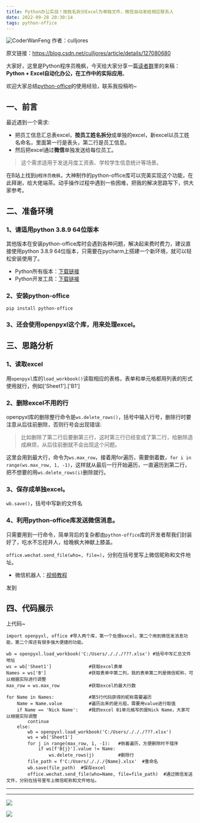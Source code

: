 ```yaml
---
title: Python办公实战！​按姓名拆分Excel为单独文件，微信自动发给相应联系人
date: 2022-09-28 20:30:14
tags: python-office
---
```




![CoderWanFeng](https://www.python-office.com/api/img-cdn/python-office/user-demo/excel-wechat/cover.jpg)
作者：culljores

原文链接：https://blog.csdn.net/culljores/article/details/127080680

大家好，这里是Python程序员晚枫，今天给大家分享一篇[读者群](https://mp.weixin.qq.com/s/NN2pX2bQPpczOeGF4ARNtw)里的来稿：**Python + Excel自动化办公，在工作中的实际应用**。

欢迎大家总结[python-office](https://mp.weixin.qq.com/s/QhaUoB7Q4CJHR29uD6JSHQ)的使用经验，联系我投稿哟~




## 一、前言
最近遇到一个需求:
- 把员工信息汇总表excel，**按员工姓名拆分**成单独的excel，新excel以员工姓名命名，里面第一行是表头，第二行是员工信息。
- 然后把excel通过**微信**单独发送给每位员工。

>这个需求适用于发送月度工资表、学校学生信息统计等场景。

在B站上找到``@程序员晚枫``，大神制作的python-office库可以完美实现这个功能，在此拜谢，给大佬端茶。动手操作过程中遇到一些困难，把我的解决思路写下，供大家参考。

## 二、准备环境
### 1、请适用python 3.8.9 64位版本
其他版本在安装python-office库时会遇到各种问题，解决起来费时费力，建议直接使用python 3.8.9 64位版本，只需要在pycharm上搭建一个新环境，就可以轻松安装使用了。

- Python所有版本：[下载链接](https://mp.weixin.qq.com/s/d7VWKV_3Bd0fyThATpvhjA)
- Python开发工具：[下载链接](https://mp.weixin.qq.com/s/ktmQafdstwep_A5vae_Ymw)

### 2、安装python-office
```
pip install python-office
```
### 3、还会使用openpyxl这个库，用来处理excel。
## 三、思路分析
### 1、读取excel
用``openpyxl``库的``load_workbook()``读取相应的表格，表单和单元格都用列表的形式使用就行，例如['Sheet1'].['B1']

### 2、删除excel不用的行
openpyxl库的删除整行命令是``ws.delete_rows()``，括号中输入行号，删除行时要注意从后往前删除，否则行号会出现错误:

>比如删除了第二行后要删第三行，这时第三行已经变成了第二行，给删除造成麻烦，从后往前删就不会出现这个问题。

这里会用到最大行，命令为``ws.max_row``，接着用for遍历，需要倒着数，``for i in range(ws.max_row, 1, -1)``，这样就从最后一行开始遍历，一直遍历到第二行，把不想要的用``ws.delete_rows(i)``删除就行。

### 3、保存成单独excel。
``wb.save()``，括号中写新的文件名

### 4、利用python-office库发送微信消息。

只需要用到一行命令，简单背后的复杂都由``python-office``库的开发者帮我们封装好了，吃水不忘挖井人，给晚枫大神献上膝盖。

``office.wechat.send_file(who=, file=)``，分别在括号里写上微信昵称和文件地址。

- 微信机器人：[视频教程](https://mp.weixin.qq.com/s/6slx8hyv_WuK7v5Nzt3XKQ)

发到

## 四、代码展示

上代码~
```
import openpyxl, office #导入两个库，第一个处理excel，第二个用到微信发消息功能，第二个库还有很多强大便捷的功能。
 
wb = openpyxl.load_workbook('C:/Users/./././???.xlsx') #括号中写汇总文件地址
ws = wb['Sheet1']              #获取excel表单
Names = ws['B']                #获取表单中第二列，我的表单第二列是微信昵称，可以根据实际进行调整
max_row = ws.max_row           #获取excel的最大行数
 
for Name in Names:             #第5行代码获得的昵称需要遍历
    Name = Name.value          #遍历出来的是元祖，需要用value进行取值
    if Name == 'Nick Name':    #我的excel B1单元格写的是Nick Name，大家可以根据实际调整
        continue
    else:
        wb = openpyxl.load_workbook('C:/Users/./././???.xlsx')
        ws = wb['Sheet1']
        for j in range(max_row, 1, -1):   #倒着遍历，方便删除时不错序
            if ws[f'B{j}'].value != Name:
                ws.delete_rows(j)         #删除行
        file_path = f'C:/Users/./././{Name}.xlsx'  #重命名
        wb.save(file_path)  #保存excel
        office.wechat.send_file(who=Name, file=file_path)  #通过微信发送文件，分别在括号里写上微信昵称和文件地址。
```
----




---

![](https://python-office-1300615378.cos.ap-chongqing.myqcloud.com/fuli.jpg)

![](https://website-python-1300615378.cos.ap-nanjing.myqcloud.com/%E5%BC%95%E5%AF%BC%E8%B6%85%E9%93%BE%E6%8E%A5%2Fauto-work.jpg)